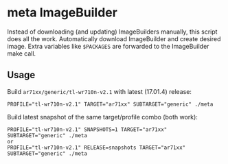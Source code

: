 # meta ImageBuilder

Instead of downloading (and updating) ImageBuilders manually, this script does
all the work. Automatically download ImageBuilder and create desired image.
Extra variables like `$PACKAGES` are forwarded to the ImageBuilder make call.

## Usage

Build `ar71xx/generic/tl-wr710n-v2.1` with latest (17.01.4) release:

    PROFILE="tl-wr710n-v2.1" TARGET="ar71xx" SUBTARGET="generic" ./meta

Build latest snapshot of the same target/profile combo (both work):

    PROFILE="tl-wr710n-v2.1" SNAPSHOTS=1 TARGET="ar71xx" SUBTARGET="generic" ./meta
    or
    PROFILE="tl-wr710n-v2.1" RELEASE=snapshots TARGET="ar71xx" SUBTARGET="generic" ./meta
